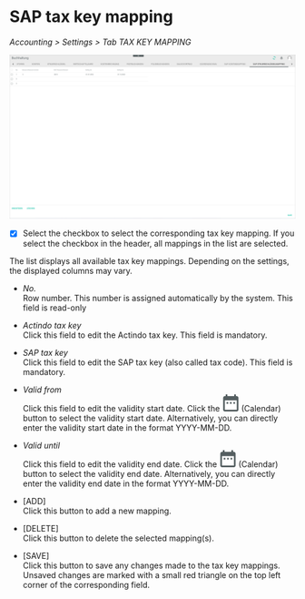 # SAP tax key mapping

*Accounting > Settings > Tab TAX KEY MAPPING*

![SAP tax key mapping](../../Assets/Screenshots/RetailSuiteAccounting/Settings/SAPTaxKeyMapping/SAPTaxKeyMapping.png "[SAP tax key mapping]")

- [x]       
    Select the checkbox to select the corresponding tax key mapping. If you select the checkbox in the header, all mappings in the list are selected.

The list displays all available tax key mappings. Depending on the settings, the displayed columns may vary.

- *No.*  
    Row number. This number is assigned automatically by the system. This field is read-only

- *Actindo tax key*  
    Click this field to edit the Actindo tax key. This field is mandatory.

- *SAP tax key*  
    Click this field to edit the SAP tax key (also called tax code). This field is mandatory.

- *Valid from*  
    Click this field to edit the validity start date. Click the ![Calendar](../../Assets/Icons/Calendar.png "[Calendar]") (Calendar) button to select the validity start date. Alternatively, you can directly enter the validity start date in the format YYYY-MM-DD.

- *Valid until*  
    Click this field to edit the validity end date. Click the ![Calendar](../../Assets/Icons/Calendar.png "[Calendar]") (Calendar) button to select the validity end date. Alternatively, you can directly enter the validity end date in the format YYYY-MM-DD.


- [ADD]  
    Click this button to add a new mapping.

- [DELETE]  
    Click this button to delete the selected mapping(s).

- [SAVE]  
    Click this button to save any changes made to the tax key mappings. Unsaved changes are marked with a small red triangle on the top left corner of the corresponding field.
